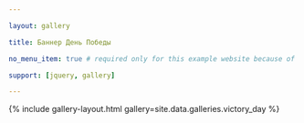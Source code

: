 ```yaml
---

layout: gallery

title: Баннер День Победы

no_menu_item: true # required only for this example website because of menu construction

support: [jquery, gallery]

---
```




{% include gallery-layout.html gallery=site.data.galleries.victory_day %}



[license]: http://creativecommons.org/licenses/by-nc-sa/4.0/

[repo]: https://github.com/opieters/jekyll-gallery-example

